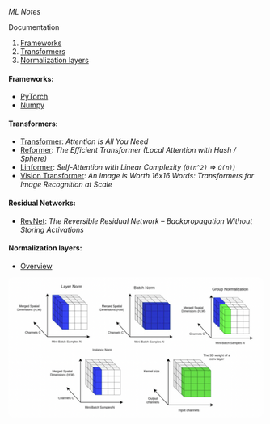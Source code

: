 *ML Notes*

Documentation

1. [Frameworks](#frameworks)
2. [Transformers](#transformers)
3. [Normalization layers](#normalization-layers)

#### Frameworks:

* [PyTorch](https://pytorch.org/)
* [Numpy](https://numpy.org/)

#### Transformers:

* [Transformer](https://arxiv.org/abs/1706.03762): _Attention Is All You Need_
* [Reformer](https://arxiv.org/abs/2001.04451): _The Efficient Transformer (Local Attention with Hash / Sphere)_
* [Linformer](https://arxiv.org/abs/2006.04768): _Self-Attention with Linear Complexity (`O(n^2)` => `O(n)`)_
* [Vision Transformer](https://arxiv.org/abs/2010.11929): _An Image is Worth 16x16 Words: Transformers for Image
  Recognition at Scale_

#### Residual Networks:

* [RevNet](https://arxiv.org/abs/1707.04585): _The Reversible Residual Network – Backpropagation Without Storing
  Activations_

#### Normalization layers:

* [Overview](https://theaisummer.com/normalization/)

<img alt="normalization" src="assets/norm_layers.png" style="border-radius: 8px">
